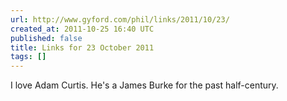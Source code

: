 ```yaml
---
url: http://www.gyford.com/phil/links/2011/10/23/
created_at: 2011-10-25 16:40 UTC
published: false
title: Links for 23 October 2011
tags: []
---
```


I love Adam Curtis. He's a James Burke for the past half-century.

